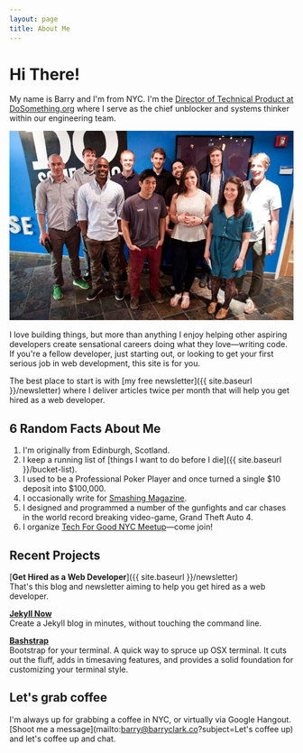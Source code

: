 ```yaml
---
layout: page
title: About Me
---
```


# Hi There!

My name is Barry and I'm from NYC. I'm the [Director of Technical Product at DoSomething.org](https://www.linkedin.com/in/bazclark) where I serve as the chief unblocker and systems thinker within our engineering team.

![DoSomething.org Tech Team - End of 2013](/images/DoSomething-Tech-Team.jpg "DoSomething.org Tech Team - End of 2013")

I love building things, but more than anything I enjoy helping other aspiring developers create sensational careers doing what they love—writing code. If you're a fellow developer, just starting out, or looking to get your first serious job in web development, this site is for you.

The best place to start is with [my free newsletter]({{ site.baseurl }}/newsletter) where I deliver articles twice per month that will help you get hired as a web developer.

## 6 Random Facts About Me

1. I'm originally from Edinburgh, Scotland.
2. I keep a running list of [things I want to do before I die]({{ site.baseurl }}/bucket-list).
3. I used to be a Professional Poker Player and once turned a single $10 deposit into $100,000.
4. I occasionally write for [Smashing Magazine](http://www.smashingmagazine.com).
5. I designed and programmed a number of the gunfights and car chases in the world record breaking video-game, Grand Theft Auto 4.
6. I organize [Tech For Good NYC Meetup](http://www.meetup.com/Tech-For-Good-NYC/)—come join!

## Recent Projects

[**Get Hired as a Web Developer**]({{ site.baseurl }}/newsletter)  
That's this blog and newsletter aiming to help you get hired as a web developer.

[**Jekyll Now**](http://github.com/barryclark/jekyll-now)  
Create a Jekyll blog in minutes, without touching the command line.

[**Bashstrap**](http://github.com/barryclark/bashstrap)  
Bootstrap for your terminal. A quick way to spruce up OSX terminal. It cuts out the fluff, adds in timesaving features, and provides a solid foundation for customizing your terminal style. 

## Let's grab coffee

I'm always up for grabbing a coffee in NYC, or virtually via Google Hangout. [Shoot me a message](mailto:barry@barryclark.co?subject=Let's coffee up) and let's coffee up and chat.